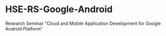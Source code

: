 # HSE-RS-Google-Android
Research Seminar "Cloud and Mobile Application Development for Google Android Platform"

